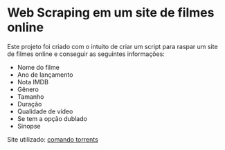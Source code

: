 # Web Scraping em um site de filmes online


Este projeto foi criado com o intuito de criar um script para raspar um site de filmes online e conseguir as seguintes informações:

- Nome do filme
- Ano de lançamento
- Nota IMDB
- Gênero
- Tamanho
- Duração
- Qualidade de vídeo
- Se tem a opção dublado
- Sinopse


Site utilizado: [comando torrents](comando.to/)



